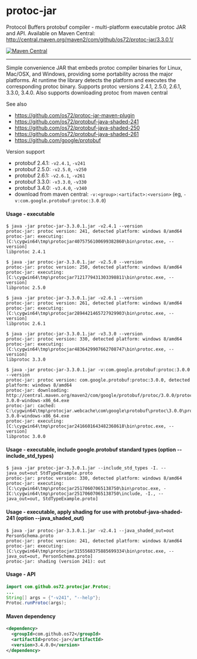 protoc-jar
==========

Protocol Buffers protobuf compiler - multi-platform executable protoc JAR and API.
Available on Maven Central: http://central.maven.org/maven2/com/github/os72/protoc-jar/3.3.0.1/

[![Maven Central](https://img.shields.io/badge/maven%20central-3.3.0.1-brightgreen.svg)](http://search.maven.org/#artifactdetails|com.github.os72|protoc-jar|3.3.0.1|)

---

Simple convenience JAR that embeds protoc compiler binaries for Linux, Mac/OSX, and Windows, providing some portability across the major platforms. At runtime the library detects the platform and executes the corresponding protoc binary.
Supports protoc versions 2.4.1, 2.5.0, 2.6.1, 3.3.0, 3.4.0. Also supports downloading protoc from maven central

See also
* https://github.com/os72/protoc-jar-maven-plugin
* https://github.com/os72/protobuf-java-shaded-241
* https://github.com/os72/protobuf-java-shaded-250
* https://github.com/os72/protobuf-java-shaded-261
* https://github.com/google/protobuf

Version support
* protobuf 2.4.1: `-v2.4.1`, `-v241`
* protobuf 2.5.0: `-v2.5.0`, `-v250`
* protobuf 2.6.1: `-v2.6.1`, `-v261`
* protobuf 3.3.0: `-v3.3.0`, `-v330`
* protobuf 3.4.0: `-v3.4.0`, `-v340`
* download from maven central: `-v:<group>:<artifact>:<version>` (eg, `-v:com.google.protobuf:protoc:3.0.0`)

#### Usage - executable
```
$ java -jar protoc-jar-3.3.0.1.jar -v2.4.1 --version
protoc-jar: protoc version: 241, detected platform: windows 8/amd64
protoc-jar: executing: [C:\cygwin64\tmp\protocjar4075756100699382860\bin\protoc.exe, --version]
libprotoc 2.4.1

$ java -jar protoc-jar-3.3.0.1.jar -v2.5.0 --version
protoc-jar: protoc version: 250, detected platform: windows 8/amd64
protoc-jar: executing: [C:\cygwin64\tmp\protocjar7121779431303398811\bin\protoc.exe, --version]
libprotoc 2.5.0

$ java -jar protoc-jar-3.3.0.1.jar -v2.6.1 --version
protoc-jar: protoc version: 261, detected platform: windows 8/amd64
protoc-jar: executing: [C:\cygwin64\tmp\protocjar2894421465727929903\bin\protoc.exe, --version]
libprotoc 2.6.1

$ java -jar protoc-jar-3.3.0.1.jar -v3.3.0 --version
protoc-jar: protoc version: 330, detected platform: windows 8/amd64
protoc-jar: executing: [C:\cygwin64\tmp\protocjar4836429907662708747\bin\protoc.exe, --version]
libprotoc 3.3.0

$ java -jar protoc-jar-3.3.0.1.jar -v:com.google.protobuf:protoc:3.0.0 --version
protoc-jar: protoc version: com.google.protobuf:protoc:3.0.0, detected platform: windows 8/amd64
protoc-jar: downloading: http://central.maven.org/maven2/com/google/protobuf/protoc/3.0.0/protoc-3.0.0-windows-x86_64.exe
protoc-jar: cached: C:\cygwin64\tmp\protocjar.webcache\com\google\protobuf\protoc\3.0.0\protoc-3.0.0-windows-x86_64.exe
protoc-jar: executing: [C:\cygwin64\tmp\protocjar2416601643482368618\bin\protoc.exe, --version]
libprotoc 3.0.0
```

#### Usage - executable, include google.protobuf standard types (option --include_std_types)
```
$ java -jar protoc-jar-3.3.0.1.jar --include_std_types -I. --java_out=out StdTypeExample.proto
protoc-jar: protoc version: 330, detected platform: windows 8/amd64
protoc-jar: executing: [C:\cygwin64\tmp\protocjar25170607065138750\bin\protoc.exe, -IC:\cygwin64\tmp\protocjar25170607065138750\include, -I., --java_out=out, StdTypeExample.proto]
```

#### Usage - executable, apply shading for use with protobuf-java-shaded-241 (option --java_shaded_out)
```
$ java -jar protoc-jar-3.3.0.1.jar -v2.4.1 --java_shaded_out=out PersonSchema.proto
protoc-jar: protoc version: 241, detected platform: windows 8/amd64
protoc-jar: executing: [C:\cygwin64\tmp\protocjar3155568375885699334\bin\protoc.exe, --java_out=out, PersonSchema.proto]
protoc-jar: shading (version 241): out
```

#### Usage - API
```java
import com.github.os72.protocjar.Protoc;
...
String[] args = {"-v241", "--help"};
Protoc.runProtoc(args);
```

#### Maven dependency

```xml
<dependency>
  <groupId>com.github.os72</groupId>
  <artifactId>protoc-jar</artifactId>
  <version>3.4.0.0</version>
</dependency>
```
